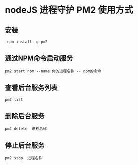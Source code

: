 # nodeJS  进程守护 PM2 使用方式
## 安装
` npm install -g pm2`

## 通过NPM命令启动服务
`pm2 start npm --name 你的进程名称 -- npm的命令 `
## 查看后台服务列表
`pm2 list `
## 删除后台服务
`pm2 delete  进程名称 `
## 停止后台服务
`pm2 stop  进程名称 `
